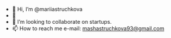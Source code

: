- 👋 Hi, I’m @mariiastruchkova
- 👀
- 💞️ I’m looking to collaborate on startups. 
- 📫 How to reach me e-mail: mashastruchkova93@gmail.com

<!---
mariiastruchkova/mariiastruchkova is a ✨ special ✨ repository because its `README.md` (this file) appears on your GitHub profile.
You can click the Preview link to take a look at your changes.
--->
